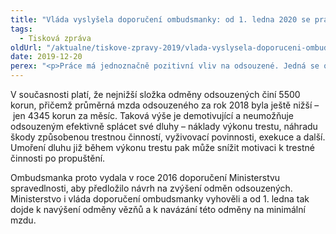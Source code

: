 ```yaml
---
title: "Vláda vyslyšela doporučení ombudsmanky: od 1. ledna 2020 se pracovní odměna odsouzených naváže na minimální mzdu"
tags:
  - Tisková zpráva
oldUrl: "/aktualne/tiskove-zpravy-2019/vlada-vyslysela-doporuceni-ombudsmanky-od-1-ledna-2020-se-pracovni-odmena-odsouzenych-nava"
date: 2019-12-20
perex: "<p>Práce má jednoznačně pozitivní vliv na odsouzené. Jedná se o smysluplné trávení volného času, vytvoření či udržení základních pracovních návyků a současně o možnost, jak hradit dluhy, které odsouzené mnohdy do vězení přivedly. O práci je mezi odsouzenými i zaměstnavateli zájem. Současně od roku 2000 dlouhých 18 let výše pracovní odměny stagnovala, což se od ledna změní. Základní měsíční sazba tak bude nově 50 % minimální mzdy. </p>"
---
```


<!-- imported from the old website -->

<p>V současnosti platí, že nejnižší složka odměny odsouzených činí 5500 korun, přičemž průměrná mzda odsouzeného za rok 2018 byla ještě nižší &ndash; jen 4345 korun za měsíc. Taková výše je demotivující a neumožňuje odsouzeným efektivně splácet své dluhy &ndash; náklady výkonu trestu, náhradu škody způsobenou trestnou činností, vyživovací povinnosti, exekuce a další. Umoření dluhu již během výkonu trestu pak může snížit motivaci k trestné činnosti po propuštění. </p> <p>Ombudsmanka proto vydala v roce 2016 doporučení Ministerstvu spravedlnosti, aby předložilo návrh na zvýšení odměn odsouzených. Ministerstvo i vláda doporučení ombudsmanky vyhověli a od 1. ledna tak dojde k navýšení odměny vězňů a k navázání této odměny na minimální mzdu.  </p>
